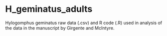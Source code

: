# H_geminatus_adults
Hylogomphus geminatus raw data (.csv) and R code (.R) used in analysis of the data in the manuscript by Girgente and McIntyre.

